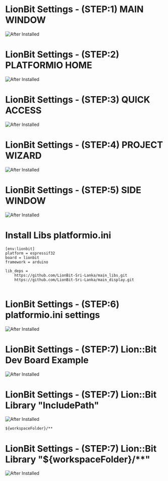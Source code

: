 
# LionBit Settings - (STEP:1) MAIN WINDOW

![After Installed](https://github.com/LionBit-Sri-Lanka/Home/blob/main/Q-Access.png?raw=true)


# LionBit Settings - (STEP:2) PLATFORMIO HOME 

![After Installed](https://github.com/LionBit-Sri-Lanka/Home/blob/main/platformIO_home.png?raw=true)


# LionBit Settings - (STEP:3) QUICK ACCESS

![After Installed](https://github.com/LionBit-Sri-Lanka/Home/blob/main/project_Wizard.png?raw=true)


# LionBit Settings - (STEP:4) PROJECT WIZARD

![After Installed](https://github.com/LionBit-Sri-Lanka/Home/blob/main/New_Project.png?raw=true)


# LionBit Settings - (STEP:5) SIDE WINDOW

![After Installed](https://github.com/LionBit-Sri-Lanka/Home/blob/main/side_bar.png?raw=true)


# Install Libs platformio.ini

```
[env:lionbit]
platform = espressif32
board = lionbit
framework = arduino

lib_deps = 
	https://github.com/LionBit-Sri-Lanka/main_libs.git
	https://github.com/LionBit-Sri-Lanka/main_display.git
	
```



# LionBit Settings - (STEP:6) platformio.ini settings 

![After Installed](https://github.com/LionBit-Sri-Lanka/Home/blob/main/platformIo_ini.png?raw=true)

# LionBit Settings - (STEP:7) Lion::Bit Dev Board Example 

![After Installed](https://github.com/LionBit-Sri-Lanka/Home/blob/main/Example.png?raw=true)


# LionBit Settings - (STEP:7) Lion::Bit Library "IncludePath" 

![After Installed](https://github.com/LionBit-Sri-Lanka/Home/blob/main/libSettings.png?raw=true)

```
${workspaceFolder}/**

```
# LionBit Settings - (STEP:7) Lion::Bit Library "${workspaceFolder}/**" 

![After Installed](https://github.com/LionBit-Sri-Lanka/Home/blob/main/workspaceFolder.png?raw=true)
